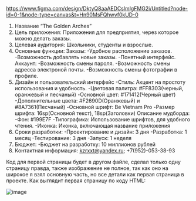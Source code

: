 https://www.figma.com/design/DktyQ8aaAEDCslmlgFMG2i/Untitled?node-id=0-1&node-type=canvas&t=Hn90MsFQhwvf0kUD-0
1. Название “The Golden Arches”
2. Цель приложения: Приложения для предприятия, через которое можно делать заказы.
3. Целевая аудитория: Школьники, студенты и взрослые.
4. Основные функции:
   Заказы:
     -Удобное расположение заказов.
     -Возможность добавлять новые заказы.
     -Понятный интерфейс.
   Аккаунт:
     -Возможность смены пароля.
     -Возможность смены адресса электроной почты.
     -Возможность смены фотографии в профиле.
6. Дизайн и пользовательский интерфейс
     -Стиль: Акцент на простоту использования и удобность.
     -Цветовая палитра: #FF8303(черный, оранжевый и песчаный)
     -Основной цвет: #171412(Черный цвет)
      -Дополнительные цвета: #F2690D(Оранжевый) и #8A7361(Песчаный)
      -Основной шрифт: Be Vietnam Pro 
      -Размер шрифта: 16sp(Основной текст), 18sp(Заголовки)
Описание мудборда: 
      -Фон: #199E7F
      -Типографика: Использование шрифтов, для удобного чтения.
      -Иконка: Иконка, включающая название приложения
7. Сроки разработки: 
      -Проектирование и дизайн: 3 дня
      -Разработка: 1 месяц
      -Тестирование: 3 дня
      -Запуск: 1 неделя
8. Бюджет:
      -Бюджет на разработку: 10 миллионов рублей
9. Контактная информация: kzrxxt@yandex.ru; +7(952)-053-38-93

Код для первой страницы будет в другом файле, сделал только одну страницу правда, также изображение не полное, так как оно на широкое я взял основную часть, но все детали как первая страница в проекте.
Как выглядит первая страницу по коду HTML:

![image](https://github.com/user-attachments/assets/48860023-6b24-46d8-9c77-860c9400d640)

